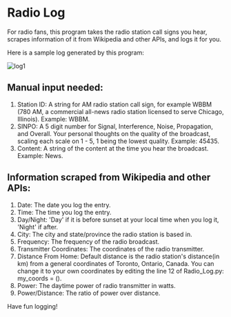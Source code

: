 # Radio Log
For radio fans, this program takes the radio station call signs you hear, scrapes information of it from Wikipedia and other APIs, and logs it for you.

Here is a sample log generated by this program:

![log1](https://user-images.githubusercontent.com/46429585/80231721-c5468f80-8621-11ea-9c14-daee309d536b.PNG)

## Manual input needed:
1. Station ID: A string for AM radio station call sign, for example WBBM (780 AM, a commercial all-news radio station licensed to serve Chicago, Illinois). Example: WBBM.
2. SINPO: A 5 digit number for Signal, Interference, Noise, Propagation, and Overall. Your personal thoughts on the quality of the broadcast, scaling each scale on 1 - 5, 1 being the lowest quality. Example: 45435.
3. Content: A string of the content at the time you hear the broadcast. Example: News.

## Information scraped from Wikipedia and other APIs:
1. Date: The date you log the entry.
2. Time: The time you log the entry.
3. Day/Night: 'Day' if it is before sunset at your local time when you log it, 'Night' if after.
4. City: The city and state/province the radio station is based in.
5. Frequency: The frequency of the radio broadcast.
6. Transmitter Coordinates: The coordinates of the radio transmitter.
7. Distance From Home: Default distance is the radio station's distance(in km) from a general coordinates of Toronto, Ontario, Canada. You can change it to your own coordinates by editing the line 12 of Radio_Log.py: my_coords = ().
8. Power: The daytime power of radio transmitter in watts.
9. Power/Distance: The ratio of power over distance.

Have fun logging!
